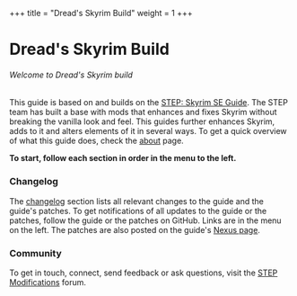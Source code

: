 +++
title = "Dread's Skyrim Build"
weight = 1
+++

# Dread's Skyrim Build
###### Welcome to Dread's Skyrim build

This guide is based on and builds on the [STEP: Skyrim SE Guide](https://stepmodifications.org/wiki/SkyrimSE:1.0.0). The STEP team has built a base with mods that enhances and fixes Skyrim without breaking the vanilla look and feel. This guides further enhances Skyrim, adds to it and alters elements of it in several ways. To get a quick overview of what this guide does, check the [about](/about) page. 

**To start, follow each section in order in the menu to the left.**

### Changelog
The [changelog](changelog) section lists all relevant changes to the guide and the guide's patches. To get notifications of all updates to the guide or the patches, follow the guide or the patches on GitHub. Links are in the menu on the left. The patches are also posted on the guide's [Nexus page](https://www.nexusmods.com/skyrimspecialedition/mods/47917).

### Community
To get in touch, connect, send feedback or ask questions, visit the [STEP Modifications](https://stepmodifications.org/forum/topic/14888-dreads-skyrim-build-a-step-build/) forum.
